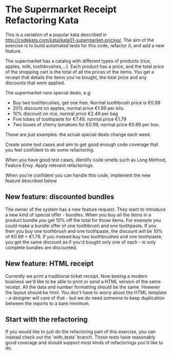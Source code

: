 # The Supermarket Receipt Refactoring Kata

This is a variation of a popular kata described in http://codekata.com/kata/kata01-supermarket-pricing/. The aim of the exercise is to build automated tests for this code, refactor it, and add a new feature. 

The supermarket has a catalog with different types of products (rice, apples, milk, toothbrushes,...). Each product has a price, and the total price of the shopping cart is the total of all the prices of the items. You get a receipt that details the items you've bought, the total price and any discounts that were applied.

The supermarket runs special deals, e.g.
 - Buy two toothbrushes, get one free. Normal toothbrush price is €0.99
 - 20% discount on apples, normal price €1.99 per kilo.
 - 10% discount on rice, normal price €2.49 per bag
 - Five tubes of toothpaste for €7.49, normal price €1.79
 - Two boxes of cherry tomatoes for €0.99, normal price €0.69 per box.

These are just examples: the actual special deals change each week.

Create some test cases and aim to get good enough code coverage that you feel confident to do some refactoring.

When you have good test cases, identify code smells such as Long Method, Feature Envy. Apply relevant refactorings.

When you're confident you can handle this code, implement the new feature described below

## New feature: discounted bundles

The owner of the system has a new feature request. They want to introduce a new kind of special offer - bundles. When you buy all the items in a product bundle
you get 10% off the total for those items. For example you could make a bundle offer of one toothbrush and one toothpaste. If you then you buy one toothbrush and one toothpaste, the discount will be 10% of €0.99 + €1.79. If you instead buy two toothbrushes and one toothpaste, you get the same discount as if you'd bought only one of each - ie only complete bundles are discounted.

## New feature: HTML receipt

Currently we print a traditional ticket receipt. Now beeing a modern business we'd
like to be able to print or send a HTML version of the same receipt. All the data 
and number formatting should be the same. However the layout should be html. 
You don't have to worry about the HTML template - a designer will care of that - but 
we do need someone to keep duplication between the reports to a bare minimum.

## Start with the refactoring

If you would like to just do the refactoring part of this exercise, you can instead check out the 'with_tests' branch. 
Those tests have reasonably good coverage and should support most kinds of refactorings you'd like to do.